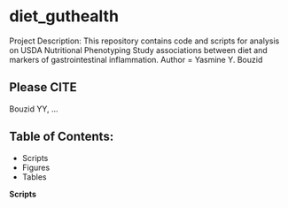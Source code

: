# diet_guthealth

Project Description: This repository contains code and scripts for analysis on USDA Nutritional Phenotyping Study associations between diet and markers of gastrointestinal inflammation. 
Author = Yasmine Y. Bouzid

## Please CITE
Bouzid YY, ...

## Table of Contents: 

- Scripts
- Figures
- Tables

**Scripts**



